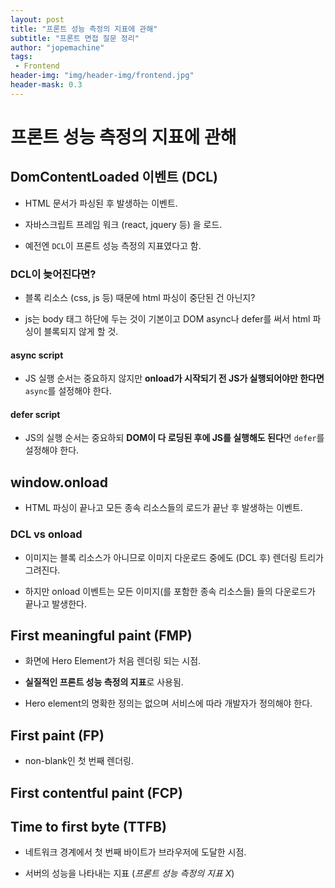 ```yaml
---
layout: post
title: "프론트 성능 측정의 지표에 관해"
subtitle: "프론트 면접 질문 정리"
author: "jopemachine"
tags: 
 - Frontend
header-img: "img/header-img/frontend.jpg"
header-mask: 0.3
---
```


# 프론트 성능 측정의 지표에 관해

## DomContentLoaded 이벤트 (DCL)

- HTML 문서가 파싱된 후 발생하는 이벤트.

- 자바스크립트 프레임 워크 (react, jquery 등) 을 로드.

- 예전엔 `DCL`이 프론트 성능 측정의 지표였다고 함.

### DCL이 늦어진다면?

- 블록 리소스 (css, js 등) 때문에 html 파싱이 중단된 건 아닌지?

- js는 body 태그 하단에 두는 것이 기본이고 DOM async나 defer를 써서 html 파싱이 블록되지 않게 할 것.

#### async script

- JS 실행 순서는 중요하지 않지만 **onload가 시작되기 전 JS가 실행되어야만 한다면** `async`를 설정해야 한다.

#### defer script

- JS의 실행 순서는 중요하되 **DOM이 다 로딩된 후에 JS를 실행해도 된다**면 `defer`를 설정해야 한다.

## window.onload

- HTML 파싱이 끝나고 모든 종속 리소스들의 로드가 끝난 후 발생하는 이벤트.

### DCL vs onload

- 이미지는 블록 리소스가 아니므로 이미지 다운로드 중에도 (DCL 후) 렌더링 트리가 그려진다.

- 하지만 onload 이벤트는 모든 이미지(를 포함한 종속 리소스들) 들의 다운로드가 끝나고 발생한다.

## First meaningful paint (FMP)

- 화면에 Hero Element가 처음 렌더링 되는 시점.

- **실질적인 프론트 성능 측정의 지표**로 사용됨.

- Hero element의 명확한 정의는 없으며 서비스에 따라 개발자가 정의해야 한다.

## First paint (FP)

- non-blank인 첫 번째 렌더링.

## First contentful paint (FCP)

## Time to first byte (TTFB)

- 네트워크 경계에서 첫 번째 바이트가 브라우저에 도달한 시점.

- 서버의 성능을 나타내는 지표 (_프론트 성능 측정의 지표 X_)
